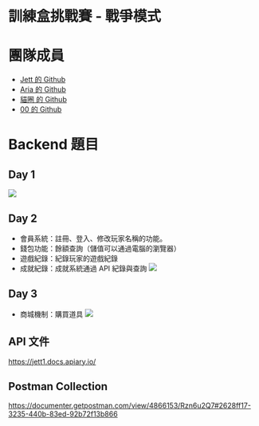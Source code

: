 訓練盒挑戰賽 - 戰爭模式
===
# 團隊成員
 - [Jett 的 Github](https://github.com/LinHuanJhih0913/Pikachu)
 - [Aria 的 Github](https://github.com/Aria-Lee/KeepShaking)
 - [貓圈 的 Github](https://github.com/DarKArieS/JettPuzzleGame)
 - [00 的 Github](https://github.com/atyrcp/Light-On)

# Backend 題目
## Day 1
![](https://blog.devdon.com/wp-content/uploads/2018/12/challenge-backend.png)

## Day 2
 - 會員系統：註冊、登入、修改玩家名稱的功能。
 - 錢包功能：餘額查詢（儲值可以通過電腦的瀏覽器）
 - 遊戲紀錄：紀錄玩家的遊戲紀錄
 - 成就紀錄：成就系統通過 API 紀錄與查詢
![](https://blog.devdon.com/wp-content/uploads/2018/12/Day2-5.png)

## Day 3
 - 商城機制：購買道具
![](https://blog.devdon.com/wp-content/uploads/2018/12/Challenge-3-3.png)

## API 文件
https://jett1.docs.apiary.io/

## Postman Collection
https://documenter.getpostman.com/view/4866153/Rzn6u2Q7#2628ff17-3235-440b-83ed-92b72f13b866
